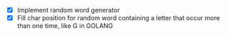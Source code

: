 - [x] Implement random word generator
- [x] Fill char position for random word containing a letter that occur more than one time, like G in GOLANG
